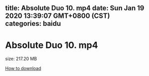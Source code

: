 
title: Absolute Duo 10. mp4
date: Sun Jan 19 2020 13:39:07 GMT+0800 (CST)    
categories: baidu
---

# Absolute Duo 10. mp4
size: 217.20 MB
 
 

[How to download](https://bpcam.bemobtrk.com/go/2ceec3aa-1ca2-46d6-b9ff-aaa5c184517c?jno=3464)